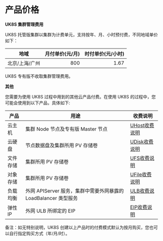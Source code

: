 # 产品价格

**UK8S 集群管理费用**

UK8S 托管版集群以集群为计费单元，支持按年、月、小时预付费，不同地域单价如下：

|地域|月付单价(元/月)|时付单价(元/小时)|
|---|---:|---:|
|北京/上海/广州|800|1.67|

UK8S 专有版不收取集群管理费用。

**其他**

您需要为使用 UK8S 过程中用到的其他云产品付费。在使用 UK8S 的过程中，您可能会使用到以下产品，具体如下:

|产品|用途|收费说明|
|---|---|---|
|云主机|集群 Node 节点及专有版 Master 节点|[UHost收费说明](uhost/price)|
|云硬盘|节点数据盘及集群所用 PV 存储卷|[UDisk收费说明](udisk/price)|
|文件存储|集群所用 PV 存储卷|[UFS收费说明](ufs/price)|
|对象存储|集群所用 PV 存储卷|[UFile收费说明](ufile/bill/new)|
|负载均衡|外网 APIServer 服务，集群中需要外网暴露的 LoadBalancer 类型服务|[ULB收费说明](ulb/fast/price)|
|弹性IP|外网 ULB 所绑定的 EIP|[EIP收费说明](unet/eip_price/traffic)|


备注：如无特别说明，UK8S 创建以上产品时的付费模式默认为按月购买，您也可以自行指定购买方式（年/月/时）。
